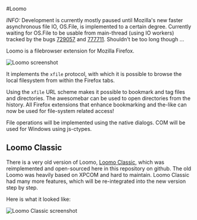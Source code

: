 #Loomo

*INFO:* Development is currently mostly paused until Mozilla's new faster asynchronous file IO, OS.File, is implemented to a certain degree. Currently waiting for OS.File to be usable from main-thread (using IO workers) tracked by the bugs [729057](https://bugzilla.mozilla.org/show_bug.cgi?id=729057) and [777711](https://bugzilla.mozilla.org/show_bug.cgi?id=777711). Shouldn't be too long though ...

Loomo is a filebrowser extension for Mozilla Firefox.

![Loomo screenshot](https://raw.github.com/wiki/FunkMonkey/Loomo/images/loomo.jpg)

It implements the `xfile` protocol, with which it is possible to browse the local filesystem from within the Firefox tabs. 

Using the `xfile` URL scheme makes it possible to bookmark and tag files and directories. The awesomebar can be used to open directories from the history. All Firefox extensions that enhance bookmarking and the-like can now be used for file-system related access!

File operations will be implemented using the native dialogs. COM will be used for Windows using js-ctypes.

## Loomo Classic

There is a very old version of Loomo, [Loomo Classic](Loomo/wiki/Loomo-Classic), which was reimplemented and open-sourced here in this repository on github. The old Loomo was heavily based on XPCOM and hard to maintain. Loomo Classic had many more features, which will be re-integrated into the new version step by step.

Here is what it looked like:

![Loomo Classic screenshot](https://raw.github.com/wiki/FunkMonkey/Loomo/images/loomo_classic.jpg)
